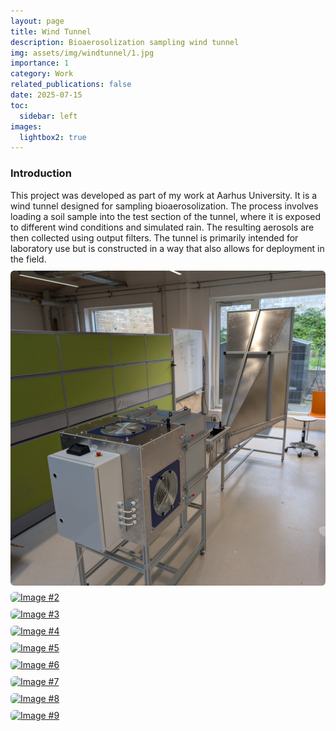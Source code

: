```yaml
---
layout: page
title: Wind Tunnel
description: Bioaerosolization sampling wind tunnel
img: assets/img/windtunnel/1.jpg
importance: 1
category: Work
related_publications: false
date: 2025-07-15
toc:
  sidebar: left
images:
  lightbox2: true
---
```


<h3>Introduction</h3>
This project was developed as part of my work at Aarhus University. It is a wind tunnel designed for sampling bioaerosolization. The process involves loading a soil sample into the test section of the tunnel, where it is exposed to different wind conditions and simulated rain. The resulting aerosols are then collected using output filters. The tunnel is primarily intended for laboratory use but is constructed in a way that also allows for deployment in the field.

<div class="image-grid">
  <a href="/assets/img/windtunnel/1.jpg" data-lightbox="windtunnel" data-title="Image #1">
    <img src="/assets/img/windtunnel/1.jpg" alt="Image #1">
  </a>
  <a href="/assets/img/windtunnel/2.jpg" data-lightbox="windtunnel" data-title="Image #2">
    <img src="/assets/img/windtunnel/2.jpg" alt="Image #2">
  </a>
  <a href="/assets/img/windtunnel/3.jpg" data-lightbox="windtunnel" data-title="Image #3">
    <img src="/assets/img/windtunnel/3.jpg" alt="Image #3">
  </a>
  <a href="/assets/img/windtunnel/4.jpg" data-lightbox="windtunnel" data-title="Image #4">
    <img src="/assets/img/windtunnel/4.jpg" alt="Image #4">
  </a>
  <a href="/assets/img/windtunnel/5.jpg" data-lightbox="windtunnel" data-title="Image #5">
    <img src="/assets/img/windtunnel/5.jpg" alt="Image #5">
  </a>
  <a href="/assets/img/windtunnel/6.jpg" data-lightbox="windtunnel" data-title="Image #6">
    <img src="/assets/img/windtunnel/6.jpg" alt="Image #6">
  </a>
  <a href="/assets/img/windtunnel/7.jpg" data-lightbox="windtunnel" data-title="Image #7">
    <img src="/assets/img/windtunnel/7.jpg" alt="Image #7">
  </a>
  <a href="/assets/img/windtunnel/8.jpg" data-lightbox="windtunnel" data-title="Image #8">
    <img src="/assets/img/windtunnel/8.jpg" alt="Image #8">
  </a>
  <a href="/assets/img/windtunnel/9.jpg" data-lightbox="windtunnel" data-title="Image #9">
    <img src="/assets/img/windtunnel/9.jpg" alt="Image #9">
  </a>
</div>

<style>
.image-grid {
  display: grid;
  grid-template-columns: repeat(auto-fit, minmax(250px, 1fr));
  gap: 10px;
  padding: 10px 0;
}

.image-grid img {
  width: 100%;
  height: auto;
  border-radius: 6px;
  display: block;
  object-fit: cover;
  transition: transform 0.2s;
}

.image-grid img:hover {
  transform: scale(1.05);
}
</style>